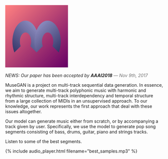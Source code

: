 
<img src="figs/logo.png" alt="logo" width="200" height="200" />

<p style="color:#222;"><em>NEWS: Our paper has been accepted by <strong>AAAI2018</strong><span style="color:#727272"> &mdash; Nov 9th, 2017</span></em></p>

MuseGAN is a project on multi-track sequential data generation. In essence, we aim to generate multi-track polyphonic music with harmonic and rhythmic structure, multi-track interdependency and temporal structure from a large collection of MIDIs in an unsupervised approach. To our knowledge, our work represents the first approach that deal with these issues altogether.

Our model can generate music either from scratch, or by accompanying a track given by user. Specifically, we use the model to generate pop song segments consisting of bass, drums, guitar, piano and strings tracks.

Listen to some of the best segments.

{% include audio_player.html filename="best_samples.mp3" %}
